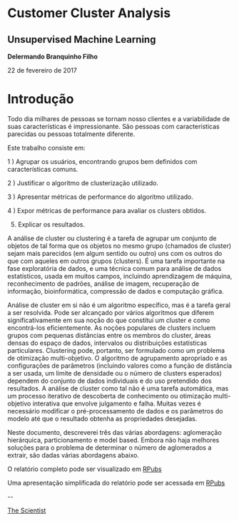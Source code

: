 # Customer Cluster Analysis

## Unsupervised Machine Learning

**Delermando Branquinho Filho**

22 de fevereiro de 2017

# Introdução

Todo dia milhares de pessoas se tornam nosso clientes e a variabilidade de suas características é impressionante. São pessoas com características parecidas ou pessoas totalmente diferente. 

Este trabalho consiste em:

1 ) Agrupar os usuários, encontrando grupos bem definidos com características comuns.

2 ) Justificar o algoritmo de clusterização utilizado.

3 ) Apresentar métricas de performance do algoritmo utilizado.

4 ) Expor métricas de performance para avaliar os clusters obtidos.

5) Explicar os resultados.

A análise de cluster ou clustering é a tarefa de agrupar um conjunto de objetos de tal forma que os objetos no mesmo grupo (chamados de cluster) sejam mais parecidos (em algum sentido ou outro) uns com os outros do que com aqueles em outros grupos (clusters). É uma tarefa importante na fase exploratória de dados, e uma técnica comum para análise de dados estatísticos, usada em muitos campos, incluindo aprendizagem de máquina, reconhecimento de padrões, análise de imagem, recuperação de informação, bioinformática, compressão de dados e computação gráfica.

Análise de cluster em si não é um algoritmo específico, mas é a tarefa geral a ser resolvida. Pode ser alcançado por vários algoritmos que diferem significativamente em sua noção do que constitui um cluster e como encontrá-los eficientemente. As noções populares de clusters incluem grupos com pequenas distâncias entre os membros do cluster, áreas densas do espaço de dados, intervalos ou distribuições estatísticas particulares. Clustering pode, portanto, ser formulado como um problema de otimização multi-objetivo. O algoritmo de agrupamento apropriado e as configurações de parâmetros (incluindo valores como a função de distância a ser usada, um limite de densidade ou o número de clusters esperados) dependem do conjunto de dados individuais e do uso pretendido dos resultados. A análise de cluster como tal não é uma tarefa automática, mas um processo iterativo de descoberta de conhecimento ou otimização multi-objetivo interativa que envolve julgamento e falha. Muitas vezes é necessário modificar o pré-processamento de dados e os parâmetros do modelo até que o resultado obtenha as propriedades desejadas.

Neste documento, descreverei três das várias abordagens: aglomeração hierárquica, particionamento e model based. Embora não haja melhores soluções para o problema de determinar o número de aglomerados a extrair, são dadas várias abordagens abaixo.

O relatório completo pode ser visualizado em [RPubs](http://rpubs.com/delermando/CCA)

Uma apresentação simplificada do relatório pode ser acessada em [RPubs](http://rpubs.com/delermando/CCAapp)



--

[The Scientist](http://www.thescientist.com.br)
